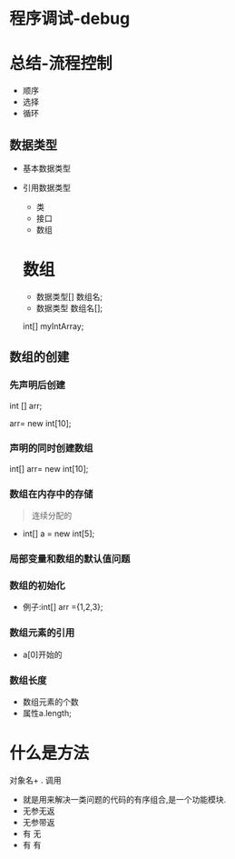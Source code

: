 # 程序调试-debug

# 总结-流程控制
- 顺序
- 选择
-  循环

## 数据类型
- 基本数据类型
- 引用数据类型
    - 类
    - 接口
  -   数组 
  
  # 数组
  - 数据类型[] 数组名;
  - 数据类型 数组名[]; 
  
  int[] myIntArray;
  
## 数组的创建
### 先声明后创建
int [] arr; 

arr= new int[10]; 

### 声明的同时创建数组

int[] arr= new int[10]; 

### 数组在内存中的存储
> 连续分配的
- int[] a = new int[5];

### 局部变量和数组的默认值问题
### 数组的初始化
- 例子:int[] arr ={1,2,3}; 

### 数组元素的引用
- a[0]开始的
### 数组长度
- 数组元素的个数
- 属性a.length;

# 什么是方法
对象名+ . 调用 
- 就是用来解决一类问题的代码的有序组合,是一个功能模块. 
- 无参无返
- 无参带返
- 有 无
- 有 有

 